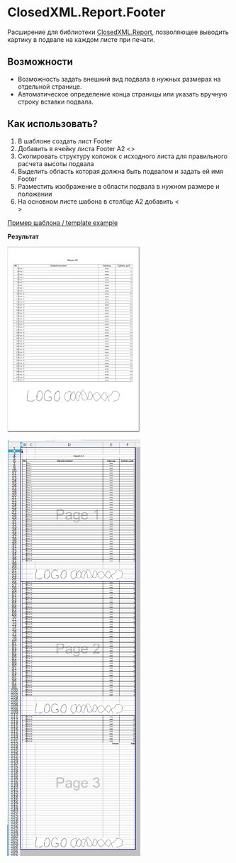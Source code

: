 # ClosedXML.Report.Footer
Расширение для библиотеки [ClosedXML.Report](https://github.com/ClosedXML/ClosedXML.Report), позволяющее выводить картику в подвале на каждом листе при печати.

## Возможности

* Возможность задать внешний вид подвала в нужных размерах на отдельной странице.
* Автоматическое определение конца страницы или указать вручную строку вставки подвала.

## Как использовать?

1. В шаблоне создать лист Footer
2. Добавить в ячейку листа Footer A2 <<Delete>>
3. Скопировать структуру колонок с исходного листа для правильного расчета высоты подвала
4. Выделить область которая должна быть подвалом и задать ей имя Footer
5. Разместить изображение в области подвала в нужном размере и положении 
6. На основном листе шабона в столбце A2 добавить <<Footer>>

[Пример шаблона / template example](Test/template_1.xlsx)

**Результат**

![page](Screenshot_20220223_231629.png)

![pages](Screenshot_20220223_232118.png)